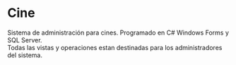 # Cine
Sistema de administración para cines. Programado en C# Windows Forms y SQL Server.<br>
Todas las vistas y operaciones estan destinadas para los administradores del sistema.
